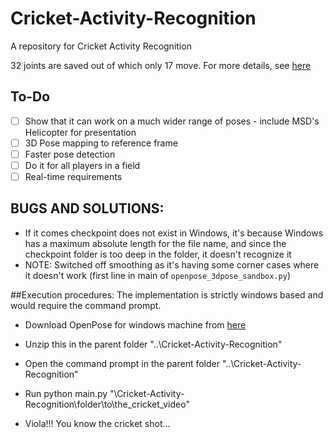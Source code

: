 # Cricket-Activity-Recognition
A repository for Cricket Activity Recognition

32 joints are saved out of which only 17 move. For more details, see [here](https://github.com/una-dinosauria/3d-pose-baseline/blob/1ca400232ad6158050d8b292ac812d94dbb49d74/src/data_utils.py#L20)

## To-Do
- [ ] Show that it can work on a much wider range of poses - include MSD's Helicopter for presentation
- [ ] 3D Pose mapping to reference frame
- [ ] Faster pose detection
- [ ] Do it for all players in a field
- [ ] Real-time requirements

## BUGS AND SOLUTIONS:
* If it comes checkpoint does not exist in Windows, it's because Windows has a maximum absolute length for the file name, and since the checkpoint folder is too deep in the folder, it doesn't recognize it
* NOTE: Switched off smoothing as it's having some corner cases where it doesn't work (first line in main of `openpose_3dpose_sandbox.py`)

##Execution procedures:
The implementation is strictly windows based and would require the command prompt.

-  Download OpenPose for windows machine from [here](https://github.com/CMU-Perceptual-Computing-Lab/openpose/releases/download/v1.4.0/openpose-1.4.0-win64-cpu-binaries.zip)

-  Unzip this in the parent folder "..\\Cricket-Activity-Recognition" 

-  Open the command prompt in the parent folder "..\\Cricket-Activity-Recognition"

-  Run python main.py "\\Cricket-Activity-Recognition\\folder\\to\\the_cricket_video"

-  Viola!!! You know the cricket shot...
